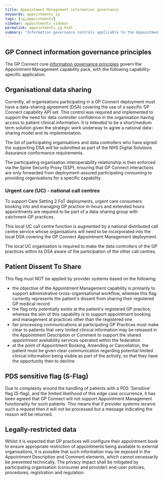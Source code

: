 ```yaml
---
title: Appointment Management information governance
keywords: appointments ig
tags: [ig,appointments]
sidebar: appointments_sidebar
permalink: appointments_ig.html
summary: "Information governance controls applicable to the Appointment Management capability pack"
---
```


## GP Connect information governance principles ##

The GP Connect core [information governance principles](designprinciples_ig_principles.html) govern the Appointment Management capability pack, with the following capability-specific application:

## Organisational data sharing ##

Currently, all organisations participating in a GP Connect deployment must have a data-sharing agreement (DSA) covering the use of a specific GP Connect capability API set. This control was required and implemented to support the need for data controller confidence in the organisation having access to patient clinical information. It is intended to be a short/medium term solution given the strategic work underway to agree a national data-sharing model and its implementation.

The list of participating organisations and data controllers who have signed the supporting DSA will be submitted as part of the NHS Digital Solutions Assurance conformance requirements.

The participating organisation interoperability relationship is then enforced via the Spine Security Proxy (SSP), ensuring that GP Connect interactions are only forwarded from deployment-assured participating consuming to providing organisations for a specific capability.

### Urgent care (UC) - national call centres ###

To support Care Setting 2 FoT deployments, urgent care consumers booking into and managing GP practice in-hours and extended hours appointments are required to be part of a data-sharing group with catchment GP practices. 

This local UC call centre function is augmented by a national distributed call centre service whose organisations will need to be incorporated into the local DSA covering the GP Connect Appointment Management deployment. 

The local UC organisation is required to make the data controllers of the GP practices within its DSA aware of the participation of the other call centres.

## Patient Dissent To Share ##

This flag must NOT be applied by provider systems based on the following:

   -  the objective of the Appointment Management capability is primarily to support administrative cross-organisational workflow, whereas this flag currently represents the patient's dissent from sharing their registered GP medical record
   -  the flag only potentially exists at the patient's registered GP practice, whereas the aim of this capability is to support appointment booking and management at practices other than the registered one
   -  fair processing communications at participating GP Practices must make clear to patients that very limited clinical information may be released in the Appointment Description or Comment to support the shared appointment availability services operated within the federation
   -  at the point of Appointment Booking, Amending or Cancellation, the patient must be given clear communication regarding potential limited clinical information being visible as part of the activity, so that they have the opportunity then to decline

## PDS sensitive flag (S-Flag) ##

Due to complexity around the handling of patients with a PDS 'Sensitive' flag (S-flag), and the limited likelihood of this edge case occurrence, it has been agreed that GP Connect will not support Appointment Management functionality for such patients.  This means that if provider systems receive such a request then it will not be processed but a message indicating the reason will be returned.

## Legally-restricted data ##

Whilst it is expected that GP practices will configure their appointment book to ensure appropriate restriction of appointments being available to external organisations, it is possible that such information may be exposed in the Appointment Description and Comment elements, which cannot necessarily be prevented technically. The privacy impact shall be mitigated by participating organisation (consumer and provider) end-user policies, procedures, registration and regulation.





